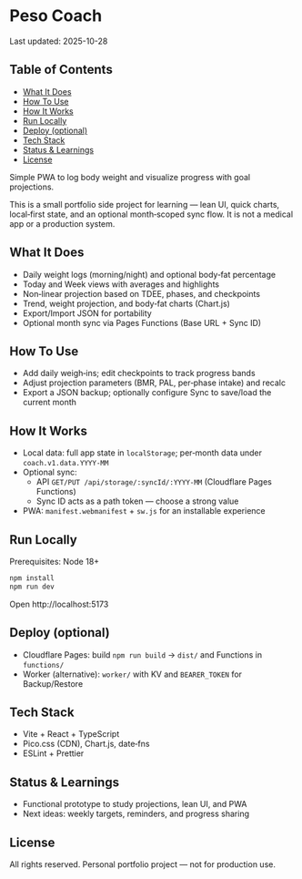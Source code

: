 # Peso Coach

Last updated: 2025-10-28

## Table of Contents

<!-- TOC start -->
- [What It Does](#what-it-does)
- [How To Use](#how-to-use)
- [How It Works](#how-it-works)
- [Run Locally](#run-locally)
- [Deploy (optional)](#deploy-optional)
- [Tech Stack](#tech-stack)
- [Status & Learnings](#status-learnings)
- [License](#license)
<!-- TOC end -->

Simple PWA to log body weight and visualize progress with goal projections.

This is a small portfolio side project for learning — lean UI, quick charts, local‑first state, and an optional month‑scoped sync flow. It is not a medical app or a production system.

## What It Does
- Daily weight logs (morning/night) and optional body‑fat percentage
- Today and Week views with averages and highlights
- Non‑linear projection based on TDEE, phases, and checkpoints
- Trend, weight projection, and body‑fat charts (Chart.js)
- Export/Import JSON for portability
- Optional month sync via Pages Functions (Base URL + Sync ID)

## How To Use
- Add daily weigh‑ins; edit checkpoints to track progress bands
- Adjust projection parameters (BMR, PAL, per‑phase intake) and recalc
- Export a JSON backup; optionally configure Sync to save/load the current month

## How It Works
- Local data: full app state in `localStorage`; per‑month data under `coach.v1.data.YYYY-MM`
- Optional sync:
  - API `GET/PUT /api/storage/:syncId/:YYYY-MM` (Cloudflare Pages Functions)
  - Sync ID acts as a path token — choose a strong value
- PWA: `manifest.webmanifest` + `sw.js` for an installable experience

## Run Locally
Prerequisites: Node 18+

```bash
npm install
npm run dev
```

Open http://localhost:5173

## Deploy (optional)
- Cloudflare Pages: build `npm run build` → `dist/` and Functions in `functions/`
- Worker (alternative): `worker/` with KV and `BEARER_TOKEN` for Backup/Restore

## Tech Stack
- Vite + React + TypeScript
- Pico.css (CDN), Chart.js, date‑fns
- ESLint + Prettier

## Status & Learnings
- Functional prototype to study projections, lean UI, and PWA
- Next ideas: weekly targets, reminders, and progress sharing

## License
All rights reserved. Personal portfolio project — not for production use.
